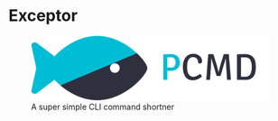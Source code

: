 # Exceptor
<figure>
  <img src="../assets/logo_banner.svg"/>
  <figcaption>A super simple CLI command shortner</figcaption>
</figure>